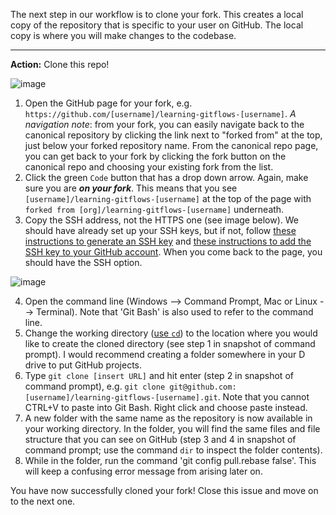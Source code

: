 The next step in our workflow is to clone your fork. This creates a local copy of the repository that is specific to your user on GitHub. The local copy is where you will make changes to the codebase. 

----
**Action:** Clone this repo!

![image](https://github.com/CUAHSI/learning-gitflows-template/assets/28936967/53cd6b35-03ec-45d5-bd64-8b889162efd9)

1. Open the GitHub page for your fork, e.g. `https://github.com/[username]/learning-gitflows-[username]`. *A navigation note*: from your fork, you can easily navigate back to the canonical repository by clicking the link next to "forked from" at the top, just below your forked repository name. From the canonical repo page, you can get back to your fork by clicking the fork button on the canonical repo and choosing your existing fork from the list.
2. Click the green `Code` button that has a drop down arrow. Again, make sure you are ***on your fork***. This means that you see `[username]/learning-gitflows-[username]` at the top of the page with `forked from [org]/learning-gitflows-[username]` underneath.
3. Copy the SSH address, not the HTTPS one (see image below). We should have already set up your SSH keys, but if not, follow [these instructions to generate an SSH key](https://help.github.com/en/github/authenticating-to-github/generating-a-new-ssh-key-and-adding-it-to-the-ssh-agent) and [these instructions to add the SSH key to your GitHub account](https://help.github.com/en/github/authenticating-to-github/adding-a-new-ssh-key-to-your-github-account). When you come back to the page, you should have the SSH option.

![image](https://github.com/CUAHSI/learning-gitflows-template/assets/13220910/03273273-ebc7-4d7f-955c-dfaedf68edaa)

4. Open the command line (Windows --> Command Prompt, Mac or Linux --> Terminal). Note that 'Git Bash' is also used to refer to the command line.
5. Change the working directory ([use `cd`](https://stackoverflow.com/questions/17753986/how-to-change-directory-using-windows-command-line)) to the location where you would like to create the cloned directory (see step 1 in snapshot of command prompt). I would recommend creating a folder somewhere in your D drive to put GitHub projects.
6. Type `git clone [insert URL]` and hit enter (step 2 in snapshot of command prompt), e.g. `git clone git@github.com:[username]/learning-gitflows-[username].git`. Note that you cannot CTRL+V to paste into Git Bash. Right click and choose paste instead.
7. A new folder with the same name as the repository is now available in your working directory. In the folder, you will find the same files and file structure that you can see on GitHub (step 3 and 4 in snapshot of command prompt; use the command `dir` to inspect the folder contents).
8. While in the folder, run the command 'git config pull.rebase false'. This will keep a confusing error message from arising later on.

You have now successfully cloned your fork! Close this issue and move on to the next one.
